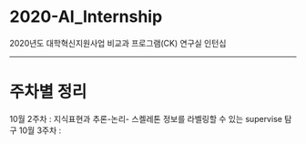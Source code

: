 # 2020-AI_Internship
2020년도 대학혁신지원사업 비교과 프로그램(CK) 연구실 인턴십

----------------------------------------------------------------------------
# 주차별 정리
10월 2주차 : 지식표현과 추론-논리-
             스켈레톤 정보를 라벨링할 수 있는 supervise 탐구
10월 3주차 : 
